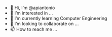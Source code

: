 - 👋 Hi, I’m @apiantonio
- 👀 I’m interested in ...
- 🌱 I’m currently learning Computer Engineering
- 💞️ I’m looking to collaborate on ...
- 📫 How to reach me ...

<!---
apiantonio/apiantonio is a ✨ special ✨ repository because its `README.md` (this file) appears on your GitHub profile.
You can click the Preview link to take a look at your changes.
--->
